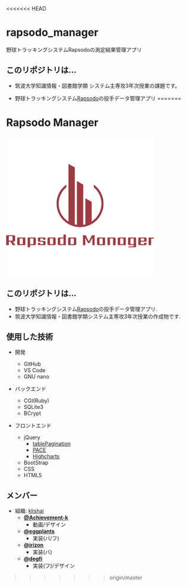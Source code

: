 <<<<<<< HEAD
# rapsodo_manager

野球トラッキングシステムRapsodoの測定結果管理アプリ

## このリポジトリは…

- 筑波大学知識情報・図書館学類 システム主専攻3年次授業の課題です。

- 野球トラッキングシステム[Rapsodo]の投手データ管理アプリ
=======
# Rapsodo Manager

![logo](https://raw.githubusercontent.com/klishai/rapsodo_manager/master/img/logo.png)

## このリポジトリは…

- 野球トラッキングシステム[Rapsodo]の投手データ管理アプリ.
- 筑波大学知識情報・図書館学類システム主専攻3年次授業の作成物です.

## 使用した技術

- 開発
  - GitHub
  - VS Code
  - GNU nano

- バックエンド
  - CGI(Ruby)
  - SQLite3
  - BCrypt

- フロントエンド
  - jQuery
    - [tablePagination]
    - [PACE]
    - [Highcharts]
  - BootStrap
  - CSS
  - HTML5


## メンバー

- 組織: [klishai]
  - **[@Achievement-k]**
    - 動画/デザイン
  - **[@eggplants]**
    - 実装(バ/フ)
  - **[@irizon]**
    - 実装(バ)
  - **[@degfi]**
    - 実装(フ)/デザイン

[Rapsodo]: https://rapsodo.com/ja/
[tablePagination]: https://web.archive.org/web/20130915110016/http://neoalchemy.org/js/jquery.tablePagination.0.5.js
[PACE]: https://github.hubspot.com/pace/
[Highcharts]: https://www.highcharts.com/
[klishai]: https://github.com/klishai
[@Achievement-k]: https://github.com/Achievement-k
[@eggplants]: https://github.com/eggplants
[@irizon]: https://github.com/irizon
[@degfi]: https://github.com/
>>>>>>> origin/master
